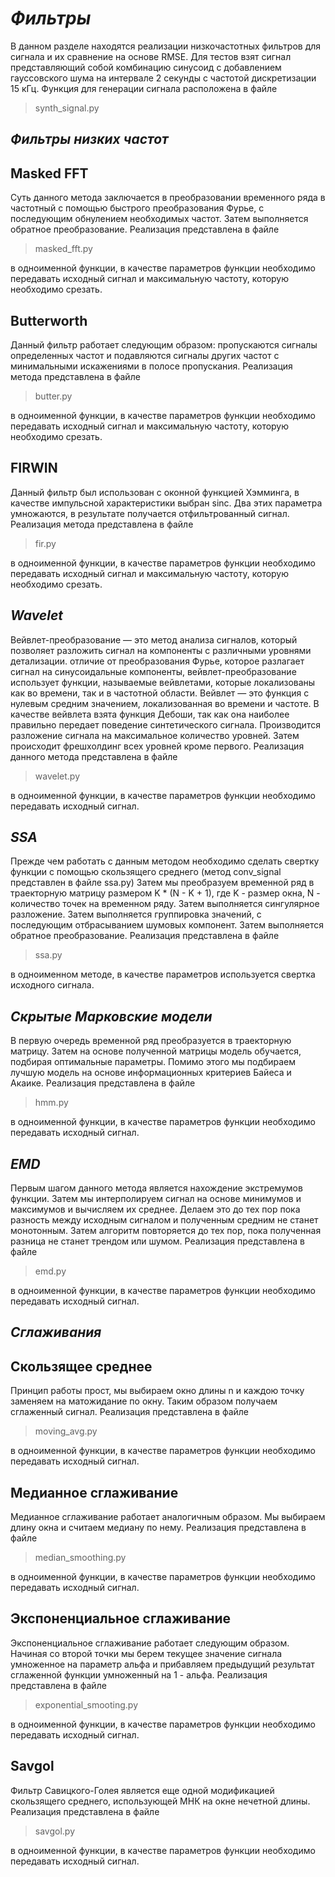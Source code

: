 ﻿# *Фильтры*

В данном разделе находятся реализации низкочастотных фильтров для сигнала и их сравнение на основе RMSE.
Для тестов взят сигнал представляющий собой комбинацию синусоид с добавлением гауссовского шума на интервале 2 секунды с частотой дискретизации 15 кГц. Функция для генерации сигнала расположена в файле 
> synth_signal.py

## ***Фильтры низких частот***
## Masked FFT
Суть данного метода заключается в преобразовании временного ряда в частотный с помощью быстрого преобразования Фурье, с последующим обнулением необходимых частот. Затем выполняется обратное преобразование. Реализация представлена в файле

> masked_fft.py

в одноименной функции, в качестве параметров функции необходимо передавать исходный сигнал и максимальную частоту, которую необходимо срезать.

## Butterworth
Данный фильтр работает следующим образом: пропускаются сигналы определенных частот и подавляются сигналы других частот с минимальными искажениями в полосе пропускания. Реализация метода представлена в файле

> butter.py

в одноименной функции, в качестве параметров функции необходимо передавать исходный сигнал и максимальную частоту, которую необходимо срезать.
## FIRWIN
Данный фильтр был использован с оконной функцией Хэмминга, в качестве импульсной характеристики выбран sinc. Два этих параметра умножаются, в результате получается отфильтрованный сигнал. Реализация метода представлена в файле

> fir.py

в одноименной функции, в качестве параметров функции необходимо передавать исходный сигнал и максимальную частоту, которую необходимо срезать.
## ***Wavelet***
Вейвлет-преобразование — это метод анализа сигналов, который позволяет разложить сигнал на компоненты с различными уровнями детализации. отличие от преобразования Фурье, которое разлагает сигнал на синусоидальные компоненты, вейвлет-преобразование использует функции, называемые вейвлетами, которые локализованы как во времени, так и в частотной области.
Вейвлет — это функция с нулевым средним значением, локализованная во времени и частоте.
В качестве вейвлета взята функция Дебоши, так как она наиболее правильно передает поведение синтетического сигнала. Производится разложение сигнала на максимальное количество уровней. Затем происходит фрешхолдинг всех уровней кроме первого. Реализация данного метода представлена в файле

> wavelet.py

в одноименной функции, в качестве параметров функции необходимо передавать исходный сигнал.
## ***SSA***
Прежде чем работать с данным методом необходимо сделать свертку функции с помощью скользящего среднего (метод conv_signal представлен в файле ssa.py)
Затем мы преобразуем временной ряд в траекторную матрицу размером K * (N - K + 1), где K - размер окна, N - количество точек на временном ряду. Затем выполняется сингулярное разложение. Затем выполняется группировка значений, с последующим отбрасыванием шумовых компонент. Затем выполняется обратное преобразование. Реализация представлена в файле

> ssa.py

в одноименном методе, в качестве параметров используется свертка исходного сигнала.
## ***Скрытые Марковские модели***
В первую очередь временной ряд преобразуется в траекторную матрицу. Затем на основе полученной матрицы модель обучается, подбирая оптимальные параметры. Помимо этого мы подбираем лучшую модель на основе информационных критериев Байеса и Акаике. Реализация представлена в файле

> hmm.py

в одноименной функции, в качестве параметров функции необходимо передавать исходный сигнал.
## ***EMD***
Первым шагом данного метода является нахождение экстремумов функции. Затем мы интерполируем сигнал на основе минимумов и максимумов и вычисляем их среднее. Делаем это до тех пор пока разность между исходным сигналом и полученным средним не станет монотонным. Затем алгоритм повторяется до тех пор, пока полученная разница не станет трендом или шумом. Реализация представлена в файле

> emd.py

в одноименной функции, в качестве параметров функции необходимо передавать исходный сигнал.
## ***Сглаживания***
## **Скользящее среднее**
Принцип работы прост, мы выбираем окно длины n и каждою точку заменяем на матожидание по окну. Таким образом получаем сглаженный сигнал.  Реализация представлена в файле

> moving_avg.py

в одноименной функции, в качестве параметров функции необходимо передавать исходный сигнал.
## **Медианное сглаживание**
Медианное сглаживание работает аналогичным образом. Мы выбираем длину окна и считаем медиану по нему.
Реализация представлена в файле

> median_smoothing.py

в одноименной функции, в качестве параметров функции необходимо передавать исходный сигнал.
## **Экспоненциальное сглаживание**
Экспоненциальное сглаживание работает следующим образом. Начиная со второй точки мы берем текущее значение сигнала умноженное на параметр альфа и прибавляем предыдущий результат сглаженной функции умноженный на 1 - альфа. Реализация представлена в файле

> exponential_smooting.py

в одноименной функции, в качестве параметров функции необходимо передавать исходный сигнал.
## **Savgol**
Фильтр Савицкого-Голея является еще одной модификацией скользящего среднего, использующей МНК на окне нечетной длины.  Реализация представлена в файле

> savgol.py

в одноименной функции, в качестве параметров функции необходимо передавать исходный сигнал.


 


